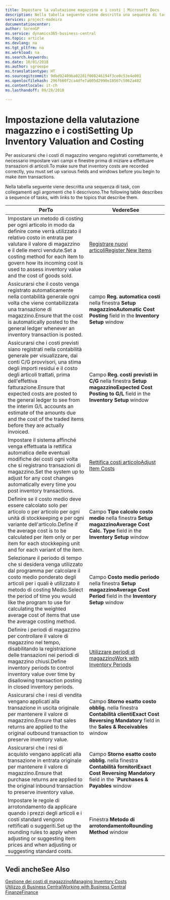 ```yaml
---
title: Impostare la valutazione magazzino e i costi | Microsoft Docs
description: Nella tabella seguente viene descritta una sequenza di task, con collegamenti agli argomenti che li descrivono.
services: project-madeira
documentationcenter: 
author: SorenGP
ms.service: dynamics365-business-central
ms.topic: article
ms.devlang: na
ms.tgt_pltfrm: na
ms.workload: na
ms.search.keywords: 
ms.date: 10/01/2018
ms.author: sgroespe
ms.translationtype: HT
ms.sourcegitcommit: 9dbd92409ba02281f008246194f3ce0c53e4e001
ms.openlocfilehash: 296f660f2ca4dfe7a605d2990e18567c5062a482
ms.contentlocale: it-ch
ms.lasthandoff: 09/28/2018

---
```

# <a name="setting-up-inventory-valuation-and-costing"></a><span data-ttu-id="46653-103">Impostazione della valutazione magazzino e i costi</span><span class="sxs-lookup"><span data-stu-id="46653-103">Setting Up Inventory Valuation and Costing</span></span>
<span data-ttu-id="46653-104">Per assicurarsi che i costi di magazzino vengano registrati correttamente, è necessario impostare vari campi e finestre prima di iniziare a effettuare transazioni di articoli.</span><span class="sxs-lookup"><span data-stu-id="46653-104">To make sure that inventory costs are recorded correctly, you must set up various fields and windows before you begin to make item transactions.</span></span>

<span data-ttu-id="46653-105">Nella tabella seguente viene descritta una sequenza di task, con collegamenti agli argomenti che li descrivono.</span><span class="sxs-lookup"><span data-stu-id="46653-105">The following table describes a sequence of tasks, with links to the topics that describe them.</span></span>

|<span data-ttu-id="46653-106">**Per**</span><span class="sxs-lookup"><span data-stu-id="46653-106">**To**</span></span>|<span data-ttu-id="46653-107">**Vedere**</span><span class="sxs-lookup"><span data-stu-id="46653-107">**See**</span></span>|  
|------------|-------------|  
|<span data-ttu-id="46653-108">Impostare un metodo di costing per ogni articolo in modo da definire come verrà utilizzato il relativo costo in entrata per valutare il valore di magazzino e il delle merci vendute.</span><span class="sxs-lookup"><span data-stu-id="46653-108">Set a costing method for each item to govern how its incoming cost is used to assess inventory value and the cost of goods sold.</span></span>|[<span data-ttu-id="46653-109">Registrare nuovi articoli</span><span class="sxs-lookup"><span data-stu-id="46653-109">Register New Items</span></span>](inventory-how-register-new-items.md)|  
|<span data-ttu-id="46653-110">Assicurarsi che il costo venga registrato automaticamente nella contabilità generale ogni volta che viene contabilizzata una transazione di magazzino.</span><span class="sxs-lookup"><span data-stu-id="46653-110">Ensure that the cost is automatically posted to the general ledger whenever an inventory transaction is posted.</span></span>|<span data-ttu-id="46653-111">campo **Reg. automatica costi** nella finestra **Setup magazzino**</span><span class="sxs-lookup"><span data-stu-id="46653-111">**Automatic Cost Posting** field in the **Inventory Setup** window</span></span>|  
|<span data-ttu-id="46653-112">Assicurarsi che i costi previsti siano registrati nella contabilità generale per visualizzare, dai conti C/G provvisori, una stima degli importi residui e il costo degli articoli trattati, prima dell'effettiva fatturazione.</span><span class="sxs-lookup"><span data-stu-id="46653-112">Ensure that expected costs are posted to the general ledger to see from the interim G/L accounts an estimate of the amounts due and the cost of the traded items before they are actually invoiced.</span></span>|<span data-ttu-id="46653-113">Campo **Reg. costi previsti in C/G** nella finestra **Setup magazzino**</span><span class="sxs-lookup"><span data-stu-id="46653-113">**Expected Cost Posting to G/L** field in the **Inventory Setup** window</span></span>|  
|<span data-ttu-id="46653-114">Impostare il sistema affinché venga effettuata la rettifica automatica delle eventuali modifiche dei costi ogni volta che si registrano transazioni di magazzino.</span><span class="sxs-lookup"><span data-stu-id="46653-114">Set the system up to adjust for any cost changes automatically every time you post inventory transactions.</span></span>|[<span data-ttu-id="46653-115">Rettifica costi articolo</span><span class="sxs-lookup"><span data-stu-id="46653-115">Adjust Item Costs</span></span>](inventory-how-adjust-item-costs.md)|  
|<span data-ttu-id="46653-116">Definire se il costo medio deve essere calcolato solo per articolo o per articolo per ogni unità di stockkeeping e per ogni variante dell'articolo.</span><span class="sxs-lookup"><span data-stu-id="46653-116">Define if the average cost is to be calculated per item only or per item for each stockkeping unit and for each variant of the item.</span></span>|<span data-ttu-id="46653-117">Campo **Tipo calcolo costo medio** nella finestra **Setup magazzino**</span><span class="sxs-lookup"><span data-stu-id="46653-117">**Average Cost Calc. Type** field in the **Inventory Setup** window</span></span>|  
|<span data-ttu-id="46653-118">Selezionare il periodo di tempo che si desidera venga utilizzato dal programma per calcolare il costo medio ponderato degli articoli per i quali è utilizzato il metodo di costing Medio.</span><span class="sxs-lookup"><span data-stu-id="46653-118">Select the period of time you would like the program to use for calculating the weighted average cost of items that use the average costing method.</span></span>|<span data-ttu-id="46653-119">Campo **Costo medio periodo** nella finestra **Setup magazzino**</span><span class="sxs-lookup"><span data-stu-id="46653-119">**Average Cost Period** field in the **Inventory Setup** window</span></span>|  
|<span data-ttu-id="46653-120">Definire i periodi di magazzino per controllare il valore di magazzino nel tempo, disabilitando la registrazione delle transazioni nei periodi di magazzino chiusi.</span><span class="sxs-lookup"><span data-stu-id="46653-120">Define inventory periods to control inventory value over time by disallowing transaction posting in closed inventory periods.</span></span>|[<span data-ttu-id="46653-121">Utilizzare periodi di magazzino</span><span class="sxs-lookup"><span data-stu-id="46653-121">Work with Inventory Periods</span></span>](finance-how-to-work-with-inventory-periods.md)|  
|<span data-ttu-id="46653-122">Assicurarsi che i resi di vendita vengano applicati alla transazione in uscita originale per mantenere il valore di magazzino.</span><span class="sxs-lookup"><span data-stu-id="46653-122">Ensure that sales returns are applied to the original outbound transaction to preserve inventory value.</span></span>|<span data-ttu-id="46653-123">Campo **Storno esatto costo obblig.** nella finestra **Contabilità clienti**</span><span class="sxs-lookup"><span data-stu-id="46653-123">**Exact Cost Reversing Mandatory** field in the **Sales & Receivables** window</span></span>|  
|<span data-ttu-id="46653-124">Assicurarsi che i resi di acquisto vengano applicati alla transazione in entrata originale per mantenere il valore di magazzino.</span><span class="sxs-lookup"><span data-stu-id="46653-124">Ensure that purchase returns are applied to the original inbound transaction to preserve inventory value.</span></span>|<span data-ttu-id="46653-125">Campo **Storno esatto costo obblig.** nella finestra **Contabilità fornitori**</span><span class="sxs-lookup"><span data-stu-id="46653-125">**Exact Cost Reversing Mandatory** field in the **´Purchases & Payables** window</span></span>|
|<span data-ttu-id="46653-126">Impostare le regole di arrotondamento da applicare quando i prezzi degli articoli e i costi standard vengono rettificati o suggeriti.</span><span class="sxs-lookup"><span data-stu-id="46653-126">Set up the rounding rules to apply when adjusting or suggesting item prices and when adjusting or suggesting standard costs.</span></span>|<span data-ttu-id="46653-127">Finestra **Metodo di arrotondamento**</span><span class="sxs-lookup"><span data-stu-id="46653-127">**Rounding Method** window</span></span>|  

## <a name="see-also"></a><span data-ttu-id="46653-128">Vedi anche</span><span class="sxs-lookup"><span data-stu-id="46653-128">See Also</span></span>  
[<span data-ttu-id="46653-129">Gestione dei costi di magazzino</span><span class="sxs-lookup"><span data-stu-id="46653-129">Managing Inventory Costs</span></span>](finance-manage-inventory-costs.md)  
[<span data-ttu-id="46653-130">Utilizzo di Business Central</span><span class="sxs-lookup"><span data-stu-id="46653-130">Working with Business Central</span></span>](ui-work-product.md)  
[<span data-ttu-id="46653-131">Finanze</span><span class="sxs-lookup"><span data-stu-id="46653-131">Finance</span></span>](finance.md)  

